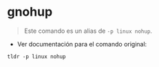 # gnohup

> Este comando es un alias de `-p linux nohup`.

- Ver documentación para el comando original:

`tldr -p linux nohup`
